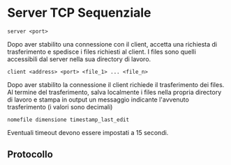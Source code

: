 # Server TCP Sequenziale

```
server <port>
```
Dopo aver stabilito una connessione con il client, accetta una richiesta di trasferimento e spedisce i files richiesti al client. I files sono quelli accessibili dal server nella sua directory di lavoro.

```
client <address> <port> <file_1> ... <file_n>
```

Dopo aver stabilito la connessione il client richiede il trasferimento dei files. Al termine del trasferimento, salva localmente i files nella propria directory di lavoro e stampa in output un messaggio indicante l'avvenuto trasferimento (i valori sono decimali)
```
nomefile dimensione timestamp_last_edit
```

Eventuali timeout devono essere impostati a 15 secondi.

## Protocollo